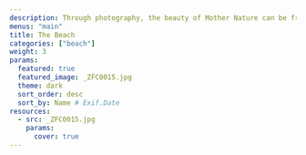 ```yaml
---
description: Through photography, the beauty of Mother Nature can be frozen in time. This category celebrates the magic of our planet and beyond — from the immensity of the great outdoors, to miraculous moments in your own backyard.
menus: "main"
title: The Beach
categories: ["beach"]
weight: 3
params:
  featured: true
  featured_image: _ZFC0015.jpg
  theme: dark
  sort_order: desc
  sort_by: Name # Exif.Date
resources:
  - src: _ZFC0015.jpg
    params:
      cover: true
---
```


